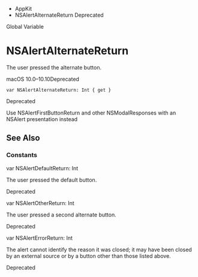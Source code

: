 

- AppKit
-  NSAlertAlternateReturn Deprecated

Global Variable

# NSAlertAlternateReturn

The user pressed the alternate button.

macOS 10.0–10.10Deprecated

``` source
var NSAlertAlternateReturn: Int { get }
```

Deprecated

Use NSAlertFirstButtonReturn and other NSModalResponses with an NSAlert presentation instead

## See Also

### Constants

var NSAlertDefaultReturn: Int

The user pressed the default button.

Deprecated

var NSAlertOtherReturn: Int

The user pressed a second alternate button.

Deprecated

var NSAlertErrorReturn: Int

The alert cannot identify the reason it was closed; it may have been closed by an external source or by a button other than those listed above.

Deprecated

